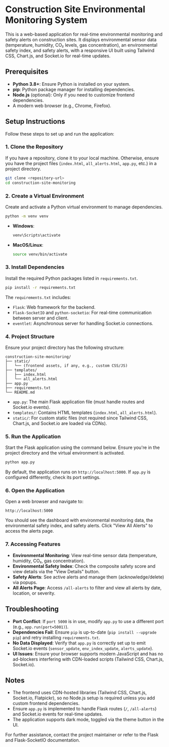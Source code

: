 # Construction Site Environmental Monitoring System

This is a web-based application for real-time environmental monitoring and safety alerts on construction sites. It displays environmental sensor data (temperature, humidity, CO₂ levels, gas concentration), an environmental safety index, and safety alerts, with a responsive UI built using Tailwind CSS, Chart.js, and Socket.io for real-time updates.

## Prerequisites

- **Python 3.8+**: Ensure Python is installed on your system.
- **pip**: Python package manager for installing dependencies.
- **Node.js** (optional): Only if you need to customize frontend dependencies.
- A modern web browser (e.g., Chrome, Firefox).

## Setup Instructions

Follow these steps to set up and run the application:

### 1. Clone the Repository
If you have a repository, clone it to your local machine. Otherwise, ensure you have the project files (`index.html`, `all_alerts.html`, `app.py`, etc.) in a project directory.

```bash
git clone <repository-url>
cd construction-site-monitoring
```

### 2. Create a Virtual Environment
Create and activate a Python virtual environment to manage dependencies.

```bash
python -m venv venv
```

- **Windows**:
  ```bash
  venv\Scripts\activate
  ```

- **MacOS/Linux**:
  ```bash
  source venv/bin/activate
  ```

### 3. Install Dependencies
Install the required Python packages listed in `requirements.txt`.

```bash
pip install -r requirements.txt
```

The `requirements.txt` includes:
- `Flask`: Web framework for the backend.
- `Flask-SocketIO` and `python-socketio`: For real-time communication between server and client.
- `eventlet`: Asynchronous server for handling Socket.io connections.

### 4. Project Structure
Ensure your project directory has the following structure:
```
construction-site-monitoring/
├── static/
│   └── (frontend assets, if any, e.g., custom CSS/JS)
├── templates/
│   ├── index.html
│   └── all_alerts.html
├── app.py
├── requirements.txt
└── README.md
```

- `app.py`: The main Flask application file (must handle routes and Socket.io events).
- `templates/`: Contains HTML templates (`index.html`, `all_alerts.html`).
- `static/`: For custom static files (not required since Tailwind CSS, Chart.js, and Socket.io are loaded via CDNs).

### 5. Run the Application
Start the Flask application using the command below. Ensure you're in the project directory and the virtual environment is activated.

```bash
python app.py
```

By default, the application runs on `http://localhost:5000`. If `app.py` is configured differently, check its port settings.

### 6. Open the Application
Open a web browser and navigate to:

```
http://localhost:5000
```

You should see the dashboard with environmental monitoring data, the environmental safety index, and safety alerts. Click "View All Alerts" to access the alerts page.

### 7. Accessing Features
- **Environmental Monitoring**: View real-time sensor data (temperature, humidity, CO₂, gas concentration).
- **Environmental Safety Index**: Check the composite safety score and view details via the "View Details" button.
- **Safety Alerts**: See active alerts and manage them (acknowledge/delete) via popups.
- **All Alerts Page**: Access `/all-alerts` to filter and view all alerts by date, location, or severity.

## Troubleshooting
- **Port Conflict**: If `port 5000` is in use, modify `app.py` to use a different port (e.g., `app.run(port=5001)`).
- **Dependencies Fail**: Ensure `pip` is up-to-date (`pip install --upgrade pip`) and retry installing `requirements.txt`.
- **No Data Displayed**: Verify that `app.py` is correctly set up to emit Socket.io events (`sensor_update`, `env_index_update`, `alerts_update`).
- **UI Issues**: Ensure your browser supports modern JavaScript and has no ad-blockers interfering with CDN-loaded scripts (Tailwind CSS, Chart.js, Socket.io).

## Notes
- The frontend uses CDN-hosted libraries (Tailwind CSS, Chart.js, Socket.io, Flatpickr), so no Node.js setup is required unless you add custom frontend dependencies.
- Ensure `app.py` is implemented to handle Flask routes (`/`, `/all-alerts`) and Socket.io events for real-time updates.
- The application supports dark mode, toggled via the theme button in the UI.

For further assistance, contact the project maintainer or refer to the Flask and Flask-SocketIO documentation.
